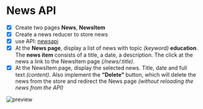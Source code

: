 # News API

- [x] Create two pages **News**, **NewsItem**
- [x] Create a news reducer to store news
- [x] use API: [newsapi](https://newsapi.org/)
- [x] At the **News page**, display a list of news with topic _(keyword)_ **education**. The **news item** consists of a title, a date, a description. The click at the news a link to the NewsItem page _(/news/:title)_.
- [x] At the NewsItem page, display the selected news. Title, date and full text _(content)_. Also implement the **“Delete”** button, which will delete the news from the store and redirect the News page _(without reloading the news from the API)_

![preview](https://raw.githubusercontent.com/CrappyCodeMaker/news-api/master/public/preview.jpg)
